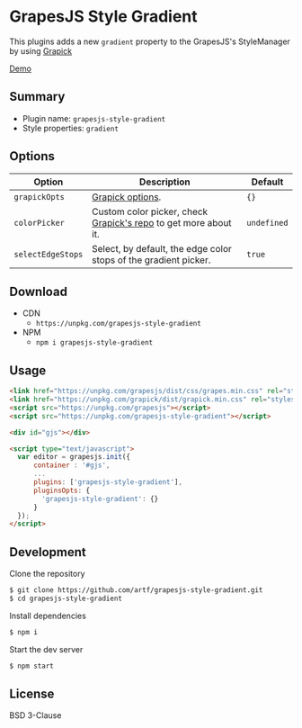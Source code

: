 # GrapesJS Style Gradient

This plugins adds a new `gradient` property to the GrapesJS's StyleManager by using [Grapick](https://github.com/artf/grapick)

[Demo](https://codepen.io/artf/full/bYwdQG/)

## Summary

* Plugin name: `grapesjs-style-gradient`
* Style properties: `gradient`





## Options

| Option | Description | Default |
|-|-|-
| `grapickOpts` | [Grapick options](https://github.com/artf/grapick#configurations). | `{}` |
| `colorPicker` |  Custom color picker, check [Grapick's repo](https://github.com/artf/grapick#add-custom-color-picker) to get more about it. | `undefined` |
| `selectEdgeStops` | Select, by default, the edge color stops of the gradient picker. | `true` |





## Download

* CDN
  * `https://unpkg.com/grapesjs-style-gradient`
* NPM
  * `npm i grapesjs-style-gradient`





## Usage

```html
<link href="https://unpkg.com/grapesjs/dist/css/grapes.min.css" rel="stylesheet"/>
<link href="https://unpkg.com/grapick/dist/grapick.min.css" rel="stylesheet">
<script src="https://unpkg.com/grapesjs"></script>
<script src="https://unpkg.com/grapesjs-style-gradient"></script>

<div id="gjs"></div>

<script type="text/javascript">
  var editor = grapesjs.init({
      container : '#gjs',
      ...
      plugins: ['grapesjs-style-gradient'],
      pluginsOpts: {
        'grapesjs-style-gradient': {}
      }
  });
</script>
```





## Development

Clone the repository

```sh
$ git clone https://github.com/artf/grapesjs-style-gradient.git
$ cd grapesjs-style-gradient
```

Install dependencies

```sh
$ npm i
```

Start the dev server

```sh
$ npm start
```



## License

BSD 3-Clause
